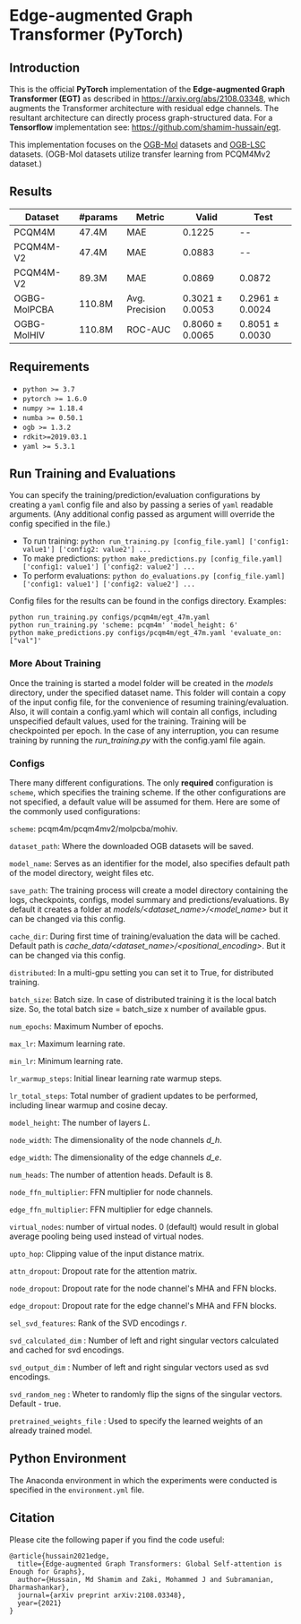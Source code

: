 # Edge-augmented Graph Transformer (PyTorch)

## Introduction

This is the official **PyTorch** implementation of the **Edge-augmented Graph Transformer (EGT)** as described in <https://arxiv.org/abs/2108.03348>, which augments the Transformer architecture with residual edge channels. The resultant architecture can directly process graph-structured data. For a **Tensorflow** implementation see: <https://github.com/shamim-hussain/egt>.

This implementation focuses on the [OGB-Mol](https://ogb.stanford.edu/docs/graphprop/) datasets and [OGB-LSC](https://ogb.stanford.edu/docs/lsc/) datasets. (OGB-Mol datasets utilize transfer learning from PCQM4Mv2 dataset.)

## Results

Dataset       | #params | Metric         | Valid           | Test           |
--------------|---------|----------------|-----------------|----------------|
PCQM4M        | 47.4M   | MAE            | 0.1225          | --             |
PCQM4M-V2     | 47.4M   | MAE            | 0.0883          | --             |
PCQM4M-V2     | 89.3M   | MAE            | 0.0869          | 0.0872         |
OGBG-MolPCBA  | 110.8M  | Avg. Precision | 0.3021 ± 0.0053 | 0.2961 ± 0.0024|
OGBG-MolHIV   | 110.8M  | ROC-AUC        | 0.8060 ± 0.0065 | 0.8051 ± 0.0030|

## Requirements

* `python >= 3.7`
* `pytorch >= 1.6.0`
* `numpy >= 1.18.4`
* `numba >= 0.50.1`
* `ogb >= 1.3.2`
* `rdkit>=2019.03.1`
* `yaml >= 5.3.1`

## Run Training and Evaluations

You can specify the training/prediction/evaluation configurations by creating a `yaml` config file and also by passing a series of `yaml` readable arguments. (Any additional config passed as argument willl override the config specified in the file.)

* To run training: ```python run_training.py [config_file.yaml] ['config1: value1'] ['config2: value2'] ...```
* To make predictions: ```python make_predictions.py [config_file.yaml] ['config1: value1'] ['config2: value2'] ...```
* To perform evaluations: ```python do_evaluations.py [config_file.yaml] ['config1: value1'] ['config2: value2'] ...```

Config files for the results can be found in the configs directory. Examples:
```
python run_training.py configs/pcqm4m/egt_47m.yaml
python run_training.py 'scheme: pcqm4m' 'model_height: 6'
python make_predictions.py configs/pcqm4m/egt_47m.yaml 'evaluate_on: ["val"]'
```

### More About Training

Once the training is started a model folder will be created in the *models* directory, under the specified dataset name. This folder will contain a copy of the input config file, for the convenience of resuming training/evaluation. Also, it will contain a config.yaml which will contain all configs, including unspecified default values, used for the training. Training will be checkpointed per epoch. In the case of any interruption, you can resume training by running the *run_training.py* with the config.yaml file again.

### Configs
There many different configurations. The only **required** configuration is `scheme`, which specifies the training scheme. If the other configurations are not specified, a default value will be assumed for them. Here are some of the commonly used configurations:

`scheme`: pcqm4m/pcqm4mv2/molpcba/mohiv.

`dataset_path`: Where the downloaded OGB datasets will be saved.

`model_name`: Serves as an identifier for the model, also specifies default path of the model directory, weight files etc.

`save_path`: The training process will create a model directory containing the logs, checkpoints, configs, model summary and predictions/evaluations. By default it creates a folder at *models/<dataset_name>/<model_name>* but it can be changed via this config.

`cache_dir`: During first time of training/evaluation the data will be cached. Default path is *cache_data/<dataset_name>/<positional_encoding>*. But it can be changed via this config.

`distributed`: In a multi-gpu setting you can set it to True, for distributed training.

`batch_size`: Batch size. In case of distributed training it is the local batch size. So, the total batch size = batch_size x number of available gpus.

`num_epochs`: Maximum Number of epochs.

`max_lr`: Maximum learning rate.

`min_lr`: Minimum learning rate.

`lr_warmup_steps`: Initial linear learning rate warmup steps.

`lr_total_steps`: Total number of gradient updates to be performed, including linear warmup and cosine decay.

`model_height`: The number of layers *L*.

`node_width`: The dimensionality of the node channels *d_h*.

`edge_width`: The dimensionality of the edge channels *d_e*.

`num_heads`: The number of attention heads. Default is 8.

`node_ffn_multiplier`: FFN multiplier for node channels.

`edge_ffn_multiplier`: FFN multiplier for edge channels.

`virtual_nodes`: number of virtual nodes. 0 (default) would result in global average pooling being used instead of virtual nodes.

`upto_hop`: Clipping value of the input distance matrix.

`attn_dropout`: Dropout rate for the attention matrix.

`node_dropout`: Dropout rate for the node channel's MHA and FFN blocks.

`edge_dropout`: Dropout rate for the edge channel's MHA and FFN blocks.

`sel_svd_features`: Rank of the SVD encodings *r*.

`svd_calculated_dim` : Number of left and right singular vectors calculated and cached for svd encodings.

`svd_output_dim` : Number of left and right singular vectors used as svd encodings.

`svd_random_neg` : Wheter to randomly flip the signs of the singular vectors. Default - true.

`pretrained_weights_file` : Used to specify the learned weights of an already trained model.

## Python Environment

The Anaconda environment in which the experiments were conducted is specified in the `environment.yml` file.

## Citation

Please cite the following paper if you find the code useful:
```
@article{hussain2021edge,
  title={Edge-augmented Graph Transformers: Global Self-attention is Enough for Graphs},
  author={Hussain, Md Shamim and Zaki, Mohammed J and Subramanian, Dharmashankar},
  journal={arXiv preprint arXiv:2108.03348},
  year={2021}
}
```

